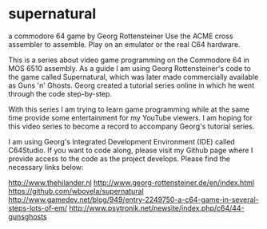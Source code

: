 # supernatural
a commodore 64 game by Georg Rottensteiner
Use the ACME cross assembler to assemble. Play on an emulator or the real C64 hardware.

This is a series about video game programming on the Commodore 64 in MOS 6510 assembly. As a guide I am using Georg Rottensteiner's code to the game called Supernatural, which was later made commercially available as Guns 'n' Ghosts. Georg created a tutorial series online in which he went through the code step-by-step. 

With this series I am trying to learn game programming while at the same time provide some entertainment for my YouTube viewers. I am hoping for this video series to become a record to accompany Georg's tutorial series.

I am using Georg's Integrated Development Environment (IDE) called C64Studio. If you want to code along, please visit my Github page where I provide access to the code as the project develops. Please find the necessary links below:

http://www.thehilander.nl
http://www.georg-rottensteiner.de/en/index.html
https://github.com/wbovela/supernatural
http://www.gamedev.net/blog/949/entry-2249750-a-c64-game-in-several-steps-lots-of-em/
http://www.psytronik.net/newsite/index.php/c64/44-gunsghosts